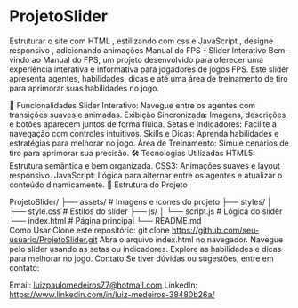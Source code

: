 # ProjetoSlider
Estruturar o site com HTML , estilizando com css e JavaScript , designe responsivo , adicionando animações 
Manual do FPS - Slider Interativo
Bem-vindo ao Manual do FPS, um projeto desenvolvido para oferecer uma experiência interativa e informativa para jogadores de jogos FPS. Este slider apresenta agentes, habilidades, dicas e até uma área de treinamento de tiro para aprimorar suas habilidades no jogo.

🚀 Funcionalidades
Slider Interativo: Navegue entre os agentes com transições suaves e animadas.
Exibição Sincronizada: Imagens, descrições e botões aparecem juntos de forma fluida.
Setas e Indicadores: Facilite a navegação com controles intuitivos.
Skills e Dicas: Aprenda habilidades e estratégias para melhorar no jogo.
Área de Treinamento: Simule cenários de tiro para aprimorar sua precisão.
🛠️ Tecnologias Utilizadas
HTML5: Estrutura semântica e bem organizada.
CSS3: Animações suaves e layout responsivo.
JavaScript: Lógica para alternar entre os agentes e atualizar o conteúdo dinamicamente.
📂 Estrutura do Projeto

ProjetoSlider/
├── assets/                # Imagens e ícones do projeto
├── styles/
│   └── style.css          # Estilos do slider
├── js/
│   └── script.js          # Lógica do slider
├── index.html             # Página principal
└── README.md    
 Como Usar
Clone este repositório:
git clone https://github.com/seu-usuario/ProjetoSlider.git
Abra o arquivo index.html no navegador.
Navegue pelo slider usando as setas ou indicadores.
Explore as habilidades e dicas para melhorar no jogo.
Contato
Se tiver dúvidas ou sugestões, entre em contato:

Email: luizpaulomedeiros77@hotmail.com
LinkedIn: https://www.linkedin.com/in/luiz-medeiros-38480b26a/
